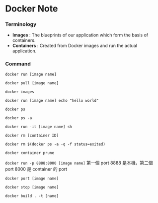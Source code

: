 # Docker Note

### Terminology

- __Images__ :
  The blueprints of our application which form the basis of containers.
- __Containers__ :
  Created from Docker images and run the actual application.
  
### Command

`docker run [image name]`

`docker pull [image name]`

`docker images`

`docker run [image name] echo "hello world"`

`docker ps`

`docker ps -a`

`docker run -it [image name] sh`

`docker rm [container ID]`

`docker rm $(docker ps -a -q -f status=exited)`

`docker container prune`

`docker run -p 8888:8000 [image name]`
第一個 port 8888 是本機，第二個 port 8000 是 container 的 port

`docker port [image name]`

`docker stop [image name]`

`docker build . -t [name]`



